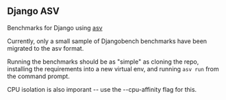 ## Django ASV


Benchmarks for Django using [asv](https://asv.readthedocs.io/en/stable/)

Currently, only a small sample of Djangobench benchmarks have been migrated to the asv format. 

Running the benchmarks should be as "simple" as cloning the repo, installing the requirements 
into a new virtual env, and running `asv run` from the command prompt.

CPU isolation is also imporant -- use the --cpu-affinity flag for this. 
